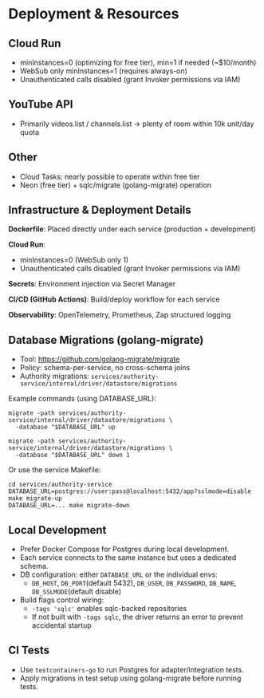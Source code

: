 # Deployment & Resources

## Cloud Run

- minInstances=0 (optimizing for free tier), min=1 if needed (~$10/month)
- WebSub only minInstances=1 (requires always-on)
- Unauthenticated calls disabled (grant Invoker permissions via IAM)

## YouTube API

- Primarily videos.list / channels.list → plenty of room within 10k unit/day quota

## Other

- Cloud Tasks: nearly possible to operate within free tier
- Neon (free tier) + sqlc/migrate (golang-migrate) operation

## Infrastructure & Deployment Details

**Dockerfile**: Placed directly under each service (production + development)

**Cloud Run**:
- minInstances=0 (WebSub only 1)
- Unauthenticated calls disabled (grant Invoker permissions via IAM)

**Secrets**: Environment injection via Secret Manager

**CI/CD (GitHub Actions)**: Build/deploy workflow for each service

**Observability**: OpenTelemetry, Prometheus, Zap structured logging

## Database Migrations (golang-migrate)

- Tool: https://github.com/golang-migrate/migrate
- Policy: schema-per-service, no cross-schema joins
- Authority migrations: `services/authority-service/internal/driver/datastore/migrations`

Example commands (using DATABASE_URL):
```
migrate -path services/authority-service/internal/driver/datastore/migrations \
  -database "$DATABASE_URL" up

migrate -path services/authority-service/internal/driver/datastore/migrations \
  -database "$DATABASE_URL" down 1
```

Or use the service Makefile:

```
cd services/authority-service
DATABASE_URL=postgres://user:pass@localhost:5432/app?sslmode=disable make migrate-up
DATABASE_URL=... make migrate-down
```

## Local Development

- Prefer Docker Compose for Postgres during local development.
- Each service connects to the same instance but uses a dedicated schema.
- DB configuration: either `DATABASE_URL` or the individual envs:
  - `DB_HOST`, `DB_PORT`(default 5432), `DB_USER`, `DB_PASSWORD`, `DB_NAME`, `DB_SSLMODE`(default disable)
- Build flags control wiring:
  - `-tags 'sqlc'` enables sqlc-backed repositories
  - If not built with `-tags sqlc`, the driver returns an error to prevent accidental startup

## CI Tests

- Use `testcontainers-go` to run Postgres for adapter/integration tests.
- Apply migrations in test setup using golang-migrate before running tests.
